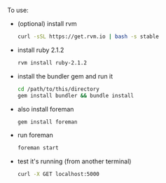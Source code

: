 To use:

- (optional) install rvm

  ```bash
  curl -sSL https://get.rvm.io | bash -s stable
  ```

- install ruby 2.1.2

  ```bash
  rvm install ruby-2.1.2
  ```

- install the bundler gem and run it

  ```bash
  cd /path/to/this/directory
  gem install bundler && bundle install
  ```

- also install foreman

  ```bash
  gem install foreman
  ```

- run foreman

  ```bash
  foreman start
  ```

- test it's running (from another terminal)

  ```bash
  curl -X GET localhost:5000
  ```
